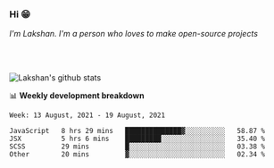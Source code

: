 ### Hi 😁

*I'm Lakshan. I'm a person who loves to make open-source projects*


<br/><br/>

![Lakshan's github stats](https://github-readme-stats.vercel.app/api?username=sandaruwan98&show_icons=true&theme=prussian )<br/>



📊 **Weekly development breakdown**
<!--START_SECTION:waka-->
```text
Week: 13 August, 2021 - 19 August, 2021

JavaScript   8 hrs 29 mins   ██████████████▓░░░░░░░░░░   58.87 % 
JSX          5 hrs 6 mins    █████████░░░░░░░░░░░░░░░░   35.40 % 
SCSS         29 mins         █░░░░░░░░░░░░░░░░░░░░░░░░   03.38 % 
Other        20 mins         ▓░░░░░░░░░░░░░░░░░░░░░░░░   02.34 % 
```
<!--END_SECTION:waka-->

